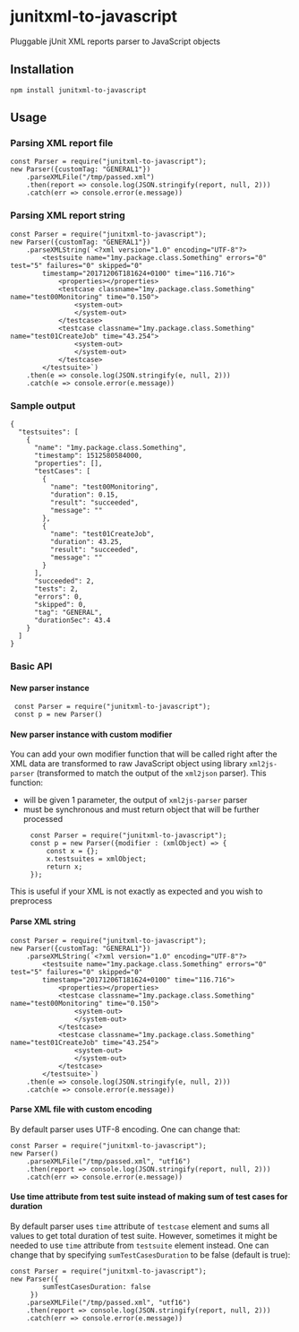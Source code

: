 # junitxml-to-javascript
Pluggable jUnit XML reports parser to JavaScript objects

## Installation
    npm install junitxml-to-javascript
## Usage

### Parsing XML report file

    const Parser = require("junitxml-to-javascript");
    new Parser({customTag: "GENERAL1"})
        .parseXMLFile("/tmp/passed.xml")
        .then(report => console.log(JSON.stringify(report, null, 2)))
        .catch(err => console.error(e.message))
        
### Parsing XML report string

    const Parser = require("junitxml-to-javascript");
    new Parser({customTag: "GENERAL1"})
        .parseXMLString(`<?xml version="1.0" encoding="UTF-8"?>
            <testsuite name="1my.package.class.Something" errors="0" test="5" failures="0" skipped="0"
            timestamp="20171206T181624+0100" time="116.716">
                <properties></properties>
                <testcase classname="1my.package.class.Something" name="test00Monitoring" time="0.150">
                    <system-out>
                    </system-out>
                </testcase>
                <testcase classname="1my.package.class.Something" name="test01CreateJob" time="43.254">
                    <system-out>
                    </system-out>
                </testcase>
            </testsuite>`)
        .then(e => console.log(JSON.stringify(e, null, 2)))
        .catch(e => console.error(e.message))
### Sample output
    {
      "testsuites": [
        {
          "name": "1my.package.class.Something",
          "timestamp": 1512580584000,
          "properties": [],
          "testCases": [
            {
              "name": "test00Monitoring",
              "duration": 0.15,
              "result": "succeeded",
              "message": ""
            },
            {
              "name": "test01CreateJob",
              "duration": 43.25,
              "result": "succeeded",
              "message": ""
            }
          ],
          "succeeded": 2,
          "tests": 2,
          "errors": 0,
          "skipped": 0,
          "tag": "GENERAL",
          "durationSec": 43.4
        }
      ]
    }

### Basic API
#### New parser instance
     const Parser = require("junitxml-to-javascript");
     const p = new Parser()
#### New parser instance with custom modifier
You can add your own modifier function that will be called right after the XML
data are transformed to raw JavaScript object using library `xml2js-parser`
(transformed to match the output of the `xml2json` parser). This function:

 - will be given 1 parameter, the output of `xml2js-parser` parser
 - must be synchronous and must return object that will be further processed


```
     const Parser = require("junitxml-to-javascript");
     const p = new Parser({modifier : (xmlObject) => {
         const x = {};
         x.testsuites = xmlObject;
         return x;
     });
```
     
This is useful if your XML is not exactly as expected and you wish to preprocess

#### Parse XML string
    const Parser = require("junitxml-to-javascript");
    new Parser({customTag: "GENERAL1"})
        .parseXMLString(`<?xml version="1.0" encoding="UTF-8"?>
            <testsuite name="1my.package.class.Something" errors="0" test="5" failures="0" skipped="0"
            timestamp="20171206T181624+0100" time="116.716">
                <properties></properties>
                <testcase classname="1my.package.class.Something" name="test00Monitoring" time="0.150">
                    <system-out>
                    </system-out>
                </testcase>
                <testcase classname="1my.package.class.Something" name="test01CreateJob" time="43.254">
                    <system-out>
                    </system-out>
                </testcase>
            </testsuite>`)
        .then(e => console.log(JSON.stringify(e, null, 2)))
        .catch(e => console.error(e.message))   
#### Parse XML file with custom encoding
By default parser uses UTF-8 encoding. One can change that:

    const Parser = require("junitxml-to-javascript");
    new Parser()
        .parseXMLFile("/tmp/passed.xml", "utf16")
        .then(report => console.log(JSON.stringify(report, null, 2)))
        .catch(err => console.error(e.message))

#### Use time attribute from test suite instead of making sum of test cases for duration
By default parser uses `time` attribute of `testcase` element and sums all values to get total duration of test suite. However, sometimes it might be needed to use `time` attribute from `testsuite` element instead. One can change that by specifying `sumTestCasesDuration` to be false (default is true):

    const Parser = require("junitxml-to-javascript");
    new Parser({
            sumTestCasesDuration: false
         })
        .parseXMLFile("/tmp/passed.xml", "utf16")
        .then(report => console.log(JSON.stringify(report, null, 2)))
        .catch(err => console.error(e.message))
